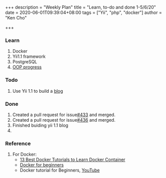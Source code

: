 +++
description = "Weekly Plan"
title = "Learn, to-do and done 1-5/6/20"
date = 2020-06-01T09:39:04+08:00
tags = ["Yii", "php", "docker"]
author = "Ken Cho"

+++
### Learn
1. Docker    
2. Yii1.1 framework 
3. PostgreSQL
4. [OOP progress](https://kencho51.github.io/oop/)

### Todo
1. Use Yii 1.1 to build a [blog](https://www.yiiframework.com/doc/blog/1.1/en/start.testdrive)
 

### Done
1. Created a pull request for issue[#433](https://github.com/gigascience/gigadb-website/issues/433) and merged.  
2. Created a pull request for issue[#436](https://github.com/gigascience/gigadb-website/pull/439) and merged.
3. Finished buiding yii 1.1 blog
4. 

### Reference
1. For Docker:  
    - [13 Best Docker Tutorials to Learn Docker Container](https://tutorials.botsfloor.com/top-tutorials-to-learn-docker-to-run-distributed-applications-bce896e260ec)  
    - [Docker for beginners](https://docker-curriculum.com/)  
    - Docker tutorial for Beginners, [YouTube](https://www.youtube.com/watch?v=fqMOX6JJhGo)
